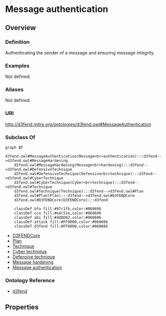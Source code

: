 # Message authentication

## Overview

### Definition
Authenticating the sender of a message and ensuring message integrity.

### Examples
Not defined.

### Aliases
Not defined.

### URI
http://d3fend.mitre.org/ontologies/d3fend.owl#MessageAuthentication

### Subclass Of
```mermaid
graph BT
    d3fend.owl#MessageAuthentication(Message<br>authentication):::d3fend-->d3fend.owl#MessageHardening
    d3fend.owl#MessageHardening(Message<br>hardening):::d3fend-->d3fend.owl#DefensiveTechnique
    d3fend.owl#DefensiveTechnique(Defensive<br>technique):::d3fend-->d3fend.owl#CyberTechnique
    d3fend.owl#CyberTechnique(Cyber<br>technique):::d3fend-->d3fend.owl#Technique
    d3fend.owl#Technique(Technique):::d3fend-->d3fend.owl#Plan
    d3fend.owl#Plan(Plan):::d3fend-->d3fend.owl#D3FENDCore
    d3fend.owl#D3FENDCore(D3FENDCore):::d3fend
    
    classDef bfo fill:#97c1fb,color:#060606
    classDef cco fill:#e4c51e,color:#060606
    classDef abi fill:#48DD82,color:#060606
    classDef attack fill:#FF0000,color:#060606
    classDef d3fend fill:#FF0000,color:#060606
```

- [D3FENDCore](/docs/ontology/reference/model/D3FENDCore/D3FENDCore.md)
- [Plan](/docs/ontology/reference/model/D3FENDCore/Plan/Plan.md)
- [Technique](/docs/ontology/reference/model/D3FENDCore/Plan/Technique/Technique.md)
- [Cyber technique](/docs/ontology/reference/model/D3FENDCore/Plan/Technique/Cyber%20technique/Cyber%20technique.md)
- [Defensive technique](/docs/ontology/reference/model/D3FENDCore/Plan/Technique/Cyber%20technique/Defensive%20technique/Defensive%20technique.md)
- [Message hardening](/docs/ontology/reference/model/D3FENDCore/Plan/Technique/Cyber%20technique/Defensive%20technique/Message%20hardening/Message%20hardening.md)
- [Message authentication](/docs/ontology/reference/model/D3FENDCore/Plan/Technique/Cyber%20technique/Defensive%20technique/Message%20hardening/Message%20authentication/Message%20authentication.md)


### Ontology Reference
- [d3fend](http://d3fend.mitre.org/ontologies/d3fend.owl#)

## Properties
